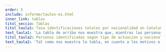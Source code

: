 ```yaml
---
order: 5
include: informe/taules-es.html
inner_link: tablas
titol_seccio: Tablas
titol_taula1: Tasa identificaciones totales por nacionalidad en Cataluña (2017)
text_taula1: 'La tabla de arriba nos muestra que, mientras las personas extranjeras se llevan un 54,1% de del total de identificaciones, sólo representan el 13,70% de la población total de Cataluña. Así, su tasa de identificación, 19,59%, es casi 17 puntos más alta que la española. Es decir, casi un 20 de cada 100 personas con nacionalidad extranjera empadronadas en Cataluña fueron identificadas en 2017, mientras menos de 3 de cada 100 españolas vivieron la misma experiencia. En otras palabras, por cada persona española que es parada, son paradas 7,4 personas con nacionalidad extranjera. Si nos fijamos en algunos países de forma específica, vemos que las tasas de identificación se disparan y el ratio de desproporción aumenta, especialmente en la nacionalidad ecuatoriana (16,8), dominicana (16,6) o argelina (18,3).'
titol_taula2: Personas identificadas según tipo de actuación y nacionalidad (2017)
text_taula2: 'Tal como nos muestra la tabla, en cuanto a los motivos o tipo de actuación a que responden las identificaciones, nos encontramos que en el caso de personas de nacionalidad extranjera, un 15% (30.471 personas) responden a «control de policía de paso» o « dispositivo de seguridad ciudadana », mientras que en el caso de las personas españolas el principal motivo de identificación es el de «robo con fuerza». Entendemos que cada tipo de actuación va rodeada de unas implicaciones diferentes. Así, mientras que el robo con fuerza responde a unos indicios de sospecha claros o, cuanto menos, definidos, en el caso de control de policía de paso se da manga ancha al agente para que utilice su discrecionalidad o «ojo policial» para parar a quien considere oportuno.'
---
```

